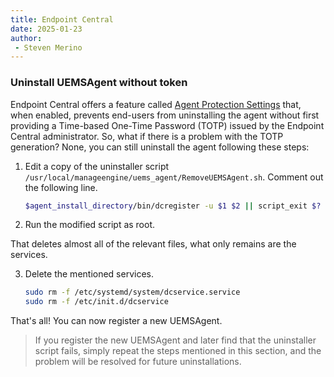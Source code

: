 ```yaml
---
title: Endpoint Central
date: 2025-01-23
author:
 - Steven Merino
---
```


### Uninstall UEMSAgent without token

Endpoint Central offers a feature called [Agent Protection Settings](https://www.manageengine.com/products/desktop-central/help/configuring_desktop_central/configuring_agent_tray_icon_settings.html#aps) that, when enabled, prevents end-users from uninstalling the agent without first providing a Time-based One-Time Password (TOTP) issued by the Endpoint Central administrator. So, what if there is a problem with the TOTP generation? None, you can still uninstall the agent following these steps:

1.  Edit a copy of the uninstaller script `/usr/local/manageengine/uems_agent/RemoveUEMSAgent.sh`. Comment out the following line.

    ```bash
    $agent_install_directory/bin/dcregister -u $1 $2 || script_exit $?
    ```

2.  Run the modified script as root.

That deletes almost all of the relevant files, what only remains are the services.

3.  Delete the mentioned services.

    ```bash
    sudo rm -f /etc/systemd/system/dcservice.service
    sudo rm -f /etc/init.d/dcservice
    ```

That's all! You can now register a new UEMSAgent.

> If you register the new UEMSAgent and later find that the uninstaller script fails, simply repeat the steps mentioned in this section, and the problem will be resolved for future uninstallations.
